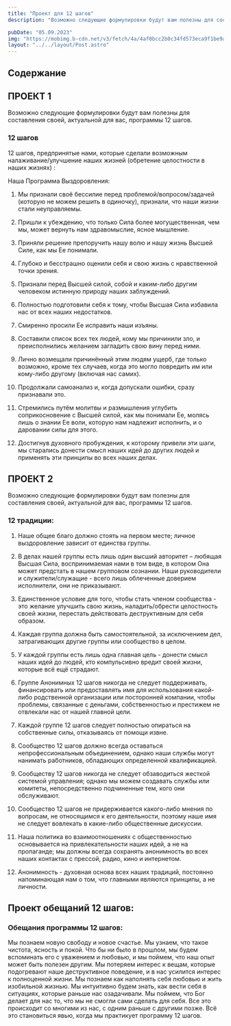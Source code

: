 ```yaml
---
title: "Проект для 12 шагов"
description: "Возможно следующие формулировки будут вам полезны для составления своей, актуальной для вас, программы 12 шагов."

pubDate: "05.09.2023"
img: "https://mobimg.b-cdn.net/v3/fetch/4a/4af0bcc2b0c34fd573eca9f1be9ab245.jpeg?w=1470&r=0.5625"
layout: "../../layout/Post.astro"
---
```


## Содержание

## ПРОЕКТ 1

Возможно следующие формулировки будут вам полезны для составления своей, актуальной для вас, программы 12 шагов.

### 12 шагов

12 шагов, предпринятые нами, которые сделали возможным налаживание/улучшение наших жизней (обретение целостности в наших жизнях) :

Наша Программа Выздоровления:

1. Мы признали своё бессилие перед проблемой/вопросом/задачей (которую не можем решить в одиночку), признали, что наши жизни стали неуправляемы.

2. Пришли к убеждению, что только Сила более могущественная, чем мы, может вернуть нам здравомыслие, ясное мышление.

3. Приняли решение препоручить нашу волю и нашу жизнь Высшей Силе, как мы Ее понимали.

4. Глубоко и бесстрашно оценили себя и свою жизнь с нравственной точки зрения.

5. Признали перед Высшей силой, собой и каким-либо другим человеком истинную природу наших заблуждений.

6. Полностью подготовили себя к тому, чтобы Высшая Сила избавила нас от всех наших недостатков.

7. Смиренно просили Ее исправить наши изъяны.

8. Составили список всех тех людей, кому мы причинили зло, и преисполнились желанием загладить свою вину перед ними.

9. Лично возмещали причинённый этим людям ущерб, где только возможно, кроме тех случаев, когда это могло повредить им или кому-либо другому (включая нас самих).

10. Продолжали самоанализ и, когда допускали ошибки, сразу признавали это.

11. Стремились путём молитвы и размышления углубить соприкосновение с Высшей силой, как мы понимали Ее, молясь лишь о знании Ее воли, которую нам надлежит исполнить, и о даровании силы для этого.

12. Достигнув духовного пробуждения, к которому привели эти шаги, мы старались донести смысл наших идей до других людей и применять эти принципы во всех наших делах.

## ПРОЕКТ 2

Возможно следующие формулировки будут вам полезны для составления своей, актуальной для вас, программы 12 шагов.

### 12 традиции:

1. Наше общее благо должно стоять на первом месте; личное выздоровление зависит от единства группы.

2. В делах нашей группы есть лишь один высший авторитет – любящая Высшая Сила, воспринимаемая нами в том виде, в котором Она может предстать в нашем групповом сознании. Наши руководители и служители/служащие - всего лишь облеченные доверием исполнители, они не приказывают.

3. Единственное условие для того, чтобы стать членом сообщества - это желание улучшить свою жизнь, наладить/обрести целостность своей жизни, перестать действовать деструктивным для себя образом.

4. Каждая группа должна быть самостоятельной, за исключением дел, затрагивающих другие группы или сообщество в целом.

5. У каждой группы есть лишь одна главная цель - донести смысл наших идей до людей, кто компульсивно вредит своей жизни, которые всё ещё страдают.

6. Группе Анонимных 12 шагов никогда не следует поддерживать, финансировать или предоставлять имя для использования какой-либо родственной организации или посторонней компании, чтобы проблемы, связанные с деньгами, собственностью и престижем не отвлекали нас от нашей главной цели.

7. Каждой группе 12 шагов следует полностью опираться на собственные силы, отказываясь от помощи извне.

8. Сообщество 12 шагов должно всегда оставаться непрофессиональным объединением, однако наши службы могут нанимать работников, обладающих определенной квалификацией.

9. Сообществу 12 шагов никогда не следует обзаводиться жесткой системой управления; однако мы можем создавать службы или комитеты, непосредственно подчиненные тем, кого они обслуживают.

10. Сообщество 12 шагов не придерживается какого-либо мнения по вопросам, не относящимся к его деятельности, поэтому наше имя не следует вовлекать в какие-либо общественные дискуссии.

11. Наша политика во взаимоотношениях с общественностью основывается на привлекательности наших идей, а не на пропаганде; мы должны всегда сохранять анонимность во всех наших контактах с прессой, радио, кино и интернетом.

12. Анонимность - духовная основа всех наших традиций, постоянно напоминающая нам о том, что главными являются принципы, а не личности.

## Проект обещаний 12 шагов:

### Обещания программы 12 шагов:

Мы познаем новую свободу и новое счастье. Мы узнаем, что такое чистота, ясность и покой. Что бы ни было в прошлом, мы будем вспоминать его с уважением и любовью, и мы поймем, что наш опыт может быть полезен другим. Мы потеряем интерес к вещам, которые подогревают наше деструктивное поведение, и в нас усилится интерес к полноценной жизни. Мы познаем как наполнять себя любовью и жить изобильной жизнью. Мы интуитивно будем знать, как вести себя в ситуациях, которые раньше нас озадачивали. Мы поймем, что Бог делает для нас то, что мы не смогли сами сделать для себя. Все это происходит со многими из нас, с одним раньше с другими позже. Всё это становиться явью, когда мы практикует программу 12 шагов.
